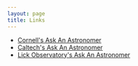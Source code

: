```yaml
---
layout: page
title: Links
---
```

* [Cornell's Ask An Astronomer](http://curious.astro.cornell.edu/)
* [Caltech's Ask An Astronomer](http://coolcosmos.ipac.caltech.edu/asks)
* [Lick Observatory's Ask An Astronomer](http://www.ucolick.org/~mountain/AAA/aaawiki/doku.php?id=Home)
